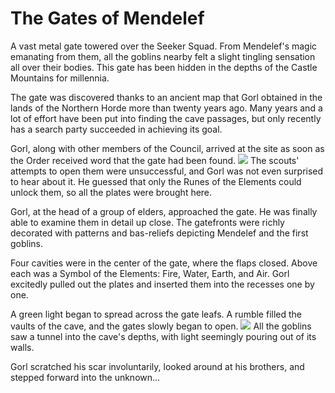 # The Gates of Mendelef

A vast metal gate towered over the Seeker Squad. From Mendelef's magic emanating from them, all the goblins nearby felt a slight tingling sensation all over their bodies. This gate has been hidden in the depths of the Castle Mountains for millennia.

The gate was discovered thanks to an ancient map that Gorl obtained in the lands of the Northern Horde more than twenty years ago. Many years and a lot of effort have been put into finding the cave passages, but only recently has a search party succeeded in achieving its goal.

Gorl, along with other members of the Council, arrived at the site as soon as the Order received word that the gate had been found. 
![](quest51.2x.png)
The scouts' attempts to open them were unsuccessful, and Gorl was not even surprised to hear about it. He guessed that only the Runes of the Elements could unlock them, so all the plates were brought here.

Gorl, at the head of a group of elders, approached the gate. He was finally able to examine them in detail up close. The gatefronts were richly decorated with patterns and bas-reliefs depicting Mendelef and the first goblins.

Four cavities were in the center of the gate, where the flaps closed. Above each was a Symbol of the Elements: Fire, Water, Earth, and Air. Gorl excitedly pulled out the plates and inserted them into the recesses one by one. 

A green light began to spread across the gate leafs. A rumble filled the vaults of the cave, and the gates slowly began to open.
![](quest52.2x.png)
All the goblins saw a tunnel into the cave's depths, with light seemingly pouring out of its walls.

Gorl scratched his scar involuntarily, looked around at his brothers, and stepped forward into the unknown...
